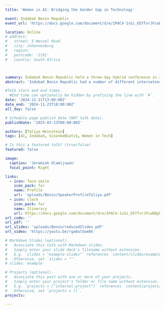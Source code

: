 ```yaml
---
title: 'Women in AI: Bridging the Gender Gap in Technology'

event: IndabaX Benin Republic
event_url: 'https://docs.google.com/document/d/e/2PACX-1vSi_EEYTvrJFcwD8pktTs9AWpLP6pyBALH4toJ-6HTuPhByn_vetIxDc15U0u_725JsgGqixI_lnLsF/pub'

location: Online
# address:
#   street: 5 Wessel Road 
#   city: Johannesburg
#   region: 
#   postcode: '2191'
#   country: South Africa 



summary: IndabaX Benin Republic held a three-day hybrid conference in 2024 to build local capacity in machine learning through talks and hands-on coding sessions for students, professionals, and AI enthusiasts to ~150 attendees.
abstract: 'IndabaX Benin Republic had a number of different internatonal speakers focusing on various aspects of machine leanring advancement from AI for Financial Inclusion in Africa to Building Resilient Models. I was contacted by Jeremiah Olamijuwon, the conference organizer, to give a presentation on Bridging the Gender Gap in AI.'

#Talk start and end times.
  #End time can optionally be hidden by prefixing the line with `#`.
date: '2024-11-21T13:00:00Z'
date_end: '2024-11-23T18:00:00Z'
all_day: false

# Schedule page publish date (NOT talk date).
publishDate: '2025-03-23T00:00:00Z'

authors: [Taliya Weinstein]
tags: [AI, IndabaX, SisonkeBiotik, Women in Tech]

# Is this a featured talk? (true/false)
featured: false

image:
  caption: 'Jeremiah Olamijuwon'
  focal_point: Right

links:
  - icon: face-smile
    icon_pack: far
    name: Profile
    url: 'uploads/Benin/SpeakerProfileTaliya.pdf'
  - icon: clock
    icon_pack: far
    name: Itinerary
    url: https://docs.google.com/document/d/e/2PACX-1vSi_EEYTvrJFcwD8pktTs9AWpLP6pyBALH4toJ-6HTuPhByn_vetIxDc15U0u_725JsgGqixI_lnLsF/pub
url_code: ''
url_pdf: ''
url_slides: 'uploads/Benin/reducedSlides.pdf'
url_video: 'https://youtu.be/rga0al5we8k'

# Markdown Slides (optional).
#   Associate this talk with Markdown slides.
#   Simply enter your slide deck's filename without extension.
#   E.g. `slides = "example-slides"` references `content/slides/example-slides.md`.
#   Otherwise, set `slides = ""`.
# slides: example

# Projects (optional).
#   Associate this post with one or more of your projects.
#   Simply enter your project's folder or file name without extension.
#   E.g. `projects = ["internal-project"]` references `content/project/deep-learning/index.md`.
#   Otherwise, set `projects = []`.
projects:
  
---
```

